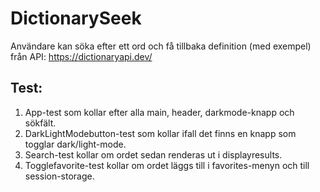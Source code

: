 # DictionarySeek

Användare kan söka efter ett ord och få tillbaka definition (med exempel) från API: https://dictionaryapi.dev/

## Test:

1. App-test som kollar efter alla main, header, darkmode-knapp och sökfält.
2. DarkLightModebutton-test som kollar ifall det finns en knapp som togglar dark/light-mode.
3. Search-test kollar om ordet sedan renderas ut i displayresults.
4. Togglefavorite-test kollar om ordet läggs till i favorites-menyn och till session-storage.
